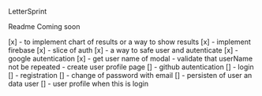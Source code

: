 LetterSprint 

Readme Coming soon 

[x] - to implement chart of results or a way to show results
[x] - implement firebase
[x] - slice of auth
[x] - a way to safe user and autenticate
[x] - google autentication
[x] - get user name of modal
    - validate that userName not be repeated
    - create user profile page
[] - github autentication
[] - login 
[] - registration
[] - change of password with email
[] - persisten of user an data user
[] - user profile when this is login


